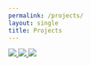 ```yaml
---
permalink: /projects/
layout: single
title: Projects
---
```


<a href="https://jonwithers.github.io/portfolio/turkish-song-nlp">
   <img src="https://jonwithers.github.io/portfolio/assets/images/turkish_button.jpg">
</a>

<a href="https://jonwithers.github.io/portfolio/reddit-nlp/">
   <img src="https://jonwithers.github.io/portfolio/assets/images/reddit_button.jpg">
</a>

<a href="https://jonwithers.github.io/portfolio/west-nile/">
   <img src="https://jonwithers.github.io/portfolio/assets/images/chicago_button.jpg">
</a>
